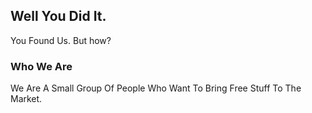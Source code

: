 ## Well You Did It.
You Found Us. But how?

### Who We Are
We Are A Small Group Of People Who Want To Bring Free Stuff To The Market.

```
    
```
